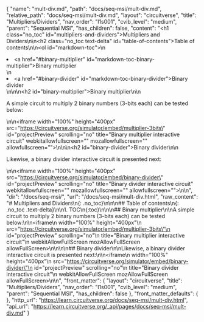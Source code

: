 {
  "name": "mult-div.md",
  "path": "docs/seq-msi/mult-div.md",
  "relative_path": "docs/seq-msi/mult-div.md",
  "layout": "circuitverse",
  "title": "Multipliers/Dividers",
  "nav_order": "l1s001",
  "cvib_level": "medium",
  "parent": "Sequential MSI",
  "has_children": false,
  "content": "<h1 class=\"no_toc\" id=\"multipliers-and-dividers\">Multipliers and Dividers</h1>\n\n<h2 class=\"no_toc text-delta\" id=\"table-of-contents\">Table of contents</h2>\n\n<ol id=\"markdown-toc\">\n  <li><a href=\"#binary-multiplier\" id=\"markdown-toc-binary-multiplier\">Binary multiplier</a></li>\n  <li><a href=\"#binary-divider\" id=\"markdown-toc-binary-divider\">Binary divider</a></li>\n</ol>\n\n<h2 id=\"binary-multiplier\">Binary multiplier</h2>\n\n<p>A simple circuit to multiply 2 binary numbers (3-bits each) can be tested below:</p>\n\n<iframe width=\"100%\" height=\"400px\" src=\"https://circuitverse.org/simulator/embed/multiplier-3bits\" id=\"projectPreview\" scrolling=\"no\" title=\"Binary multiplier interactive circuit\" webkitallowfullscreen=\"\" mozallowfullscreen=\"\" allowfullscreen=\"\">\n</iframe>\n\n<h2 id=\"binary-divider\">Binary divider</h2>\n\n<p>Likewise, a binary divider interactive circuit is presented next:</p>\n\n<iframe width=\"100%\" height=\"400px\" src=\"https://circuitverse.org/simulator/embed/binary-divider\" id=\"projectPreview\" scrolling=\"no\" title=\"Binary divider interactive circuit\" webkitallowfullscreen=\"\" mozallowfullscreen=\"\" allowfullscreen=\"\">\n</iframe>\n",
  "dir": "/docs/seq-msi/",
  "url": "/docs/seq-msi/mult-div.html",
  "raw_content": "# Multipliers and Dividers\n{: .no_toc}\n\n\n## Table of contents\n{: .no_toc .text-delta}\n\n1. TOC\n{:toc}\n\n\n## Binary multiplier\n\nA simple circuit to multiply 2 binary numbers (3-bits each) can be tested below:\n\n<iframe\n  width=\"100%\" height=\"400px\"\n  src=\"https://circuitverse.org/simulator/embed/multiplier-3bits\"\n  id=\"projectPreview\" scrolling=\"no\"\n  title=\"Binary multiplier interactive circuit\"\n  webkitAllowFullScreen mozAllowFullScreen allowFullScreen>\n</iframe>\n\n\n## Binary divider\n\nLikewise, a binary divider interactive circuit is presented next:\n\n<iframe\n  width=\"100%\" height=\"400px\"\n  src=\"https://circuitverse.org/simulator/embed/binary-divider\"\n  id=\"projectPreview\" scrolling=\"no\"\n  title=\"Binary divider interactive circuit\"\n  webkitAllowFullScreen mozAllowFullScreen allowFullScreen>\n</iframe>\n",
  "front_matter": {
    "layout": "circuitverse",
    "title": "Multipliers/Dividers",
    "nav_order": "l1s001",
    "cvib_level": "medium",
    "parent": "Sequential MSI",
    "has_children": false
  },
  "front_matter_defaults": {
  },
  "http_url": "https://learn.circuitverse.org/docs/seq-msi/mult-div.html",
  "api_url": "https://learn.circuitverse.org/_api/pages/docs/seq-msi/mult-div.md"
}